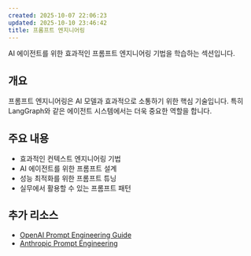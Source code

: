 ```yaml
---
created: 2025-10-07 22:06:23
updated: 2025-10-10 23:46:42
title: 프롬프트 엔지니어링
---
```

AI 에이전트를 위한 효과적인 프롬프트 엔지니어링 기법을 학습하는 섹션입니다.

## 개요

프롬프트 엔지니어링은 AI 모델과 효과적으로 소통하기 위한 핵심 기술입니다. 특히 LangGraph와 같은 에이전트 시스템에서는 더욱 중요한 역할을 합니다.

## 주요 내용

- 효과적인 컨텍스트 엔지니어링 기법
- AI 에이전트를 위한 프롬프트 설계
- 성능 최적화를 위한 프롬프트 튜닝
- 실무에서 활용할 수 있는 프롬프트 패턴

## 추가 리소스

- [OpenAI Prompt Engineering Guide](https://platform.openai.com/docs/guides/prompt-engineering)
- [Anthropic Prompt Engineering](https://docs.anthropic.com/claude/docs/prompt-engineering)

